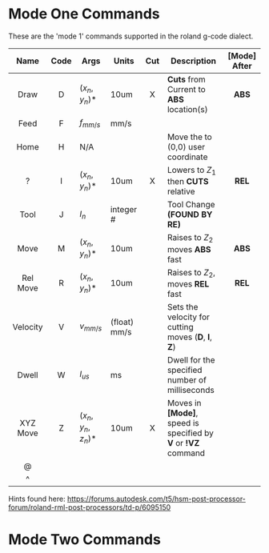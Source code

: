 Mode One Commands
=================

These are the 'mode 1' commands supported in the roland g-code dialect.

| Name | Code| Args             | Units  | Cut | Description | [Mode] After |
|:----:|:---:|----------------- |-----------------|:---:|--|:---:|
| Draw     |  D  | ($x_n$, $y_n$)*  |  10um        | X | **Cuts** from Current to **ABS** location(s)  | **ABS** |
| Feed     |  F  |  $f_{mm/s}$      |  mm/s        |   |   |
| Home     |  H  | N/A              |              |   | Move the to (0,0) user coordinate  |
|  ?       |  I  | ($x_n$, $y_n$)*  |  10um        | X | Lowers to $Z_1$ then **CUTS** relative  | **REL** |
| Tool     |  J  | $I_n$            | integer #    |   | Tool Change **(FOUND BY RE)**
| Move     |  M  | ($x_n$, $y_n$)*  |  10um        |   | Raises to $Z_2$ moves **ABS** fast | **ABS** |
| Rel Move |  R  |  ($x_n$, $y_n$)* |  10um        |   | Raises to $Z_2$, moves **REL** fast | **REL**  |
| Velocity |  V  | $v_{mm/s}$       | (float) mm/s |   | Sets the velocity for cutting moves (**D**, **I**, **Z**) |
| Dwell    |  W  | $I_{us}$         | ms           |   | Dwell for the specified number of milliseconds  |
| XYZ Move |  Z  | ($x_n$, $y_n$, $z_n$)*  | 10um  | X | Moves in **[Mode]**, speed is specified by **V** or **!VZ** command   |
| @ |   |   |   |   |
| ^ |   |   |   |   |


Hints found here:
https://forums.autodesk.com/t5/hsm-post-processor-forum/roland-rml-post-processors/td-p/6095150



Mode Two Commands
=================

